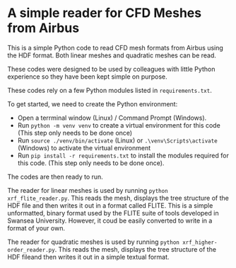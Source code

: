 # A simple reader for CFD Meshes from Airbus

This is a simple Python code to read CFD mesh formats from Airbus using the HDF format. Both linear meshes and quadratic meshes can be read.

These codes were designed to be used by colleagues with little Python experience so they have been kept simple on purpose.

These codes rely on a few Python modules listed in `requirements.txt`.

To get started, we need to create the Python environment:

- Open a terrminal window (Linux) / Command Prompt (Windows).
- Run `python -m venv venv` to create a virtual environment for this code (This step only needs to be done once)
- Run `source ./venv/bin/activate` (Linux) or `.\venv\Scripts\activate` (Windows) to activate the virtual environment
- Run `pip install -r requirements.txt` to install the modules required for this code. (This step only needs to be done once).

The codes are then ready to run.

The reader for linear meshes is used by running `python xrf_flite_reader.py`. This reads the mesh, displays the tree structure of the HDF file and then writes it out in a format called FLITE. This is a simple unformatted, binary format used by the FLITE suite of tools developed in Swansea University. However, it coud be easily converted to write in a format of your own.

The reader for quadratic meshes is used by running `python xrf_higher-order_reader.py`. This reads the mesh, displays the tree structure of the HDF fileand then writes it out in a simple textual format.
